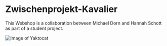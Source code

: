 # Zwischenprojekt-Kavalier

This Webshop is a collaboration between Michael Dorn and Hannah Schott as part of a student project.


![Image of Yaktocat](http://66.media.tumblr.com/4b489fc74241fd0a503cd792cae835fa/tumblr_nfzpr0CZNg1s02vreo4_500.gif)
